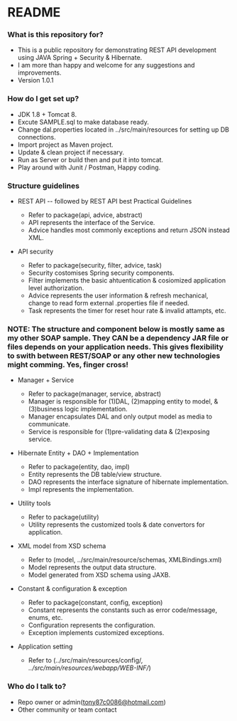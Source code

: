 # README #

### What is this repository for? ###

* This is a public repository for demonstrating REST API development using JAVA Spring + Security & Hibernate.
* I am more than happy and welcome for any suggestions and improvements. 
* Version 1.0.1

### How do I get set up? ###

* JDK 1.8 + Tomcat 8.
* Excute SAMPLE.sql to make database ready.
* Change dal.properties located in ../src/main/resources for setting up DB connections. 
* Import project as Maven project.
* Update & clean project if necessary.
* Run as Server or build then and put it into tomcat.
* Play around with Junit / Postman, Happy coding.

### Structure guidelines ###

* REST API -- followed by REST API best Practical Guidelines
  * Refer to package(api, advice, abstract)
  * API represents the interface of the Service.
  * Advice handles most commonly exceptions and return JSON instead XML.
  
* API security
  * Refer to package(security, filter, advice, task)
  * Security costomises Spring security components.
  * Filter implements the basic ahtuentication & cosiomized application level authorization.
  * Advice represents the user information & refresh mechanical, change to read form external .properties file if needed.
  * Task represents the timer for reset hour rate & invalid attampts, etc.
  
### NOTE: The structure and component below is mostly same as my other SOAP sample. They CAN be a dependency JAR file or files depends on your application needs. This gives flexibility to swith between REST/SOAP or any other new technologies might comming. Yes, finger cross! ###

* Manager + Service 
  * Refer to package(manager, service, abstract)
  * Manager is responsible for (1)DAL, (2)mapping entity to model, & (3)business logic implementation.
  * Manager encapsulates DAL and only output model as media to communicate.
  * Service is responsible for (1)pre-validating data & (2)exposing service.
  
* Hibernate Entity + DAO + Implementation
  * Refer to package(entity, dao, impl)
  * Entity represents the DB table/view structure.
  * DAO represents the interface signature of hibernate implementation.
  * Impl represents the implementation.

* Utility tools
  * Refer to package(utility)
  * Utility represents the customized tools & date convertors for application.
  
* XML model from XSD schema
  * Refer to (model, ../src/main/resource/schemas, XMLBindings.xml)
  * Model represents the output data structure.
  * Model generated from XSD schema using JAXB.

* Constant & configuration & exception
  * Refer to package(constant, config, exception)
  * Constant represents the constants such as error code/message, enums, etc.
  * Configuration represents the configuration.
  * Exception implements customized exceptions.
  
* Application setting
  * Refer to (../src/main/resources/config/*, ../src/main/resources/webapp/WEB-INF/*)
  
### Who do I talk to? ###

* Repo owner or admin(tony87c0086@hotmail.com)
* Other community or team contact
